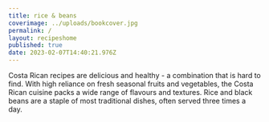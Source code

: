 ```yaml
---
title: rice & beans
coverimage: ../uploads/bookcover.jpg
permalink: /
layout: recipeshome
published: true
date: 2023-02-07T14:40:21.976Z
---
```


C﻿osta Rican recipes are delicious and healthy - a combination that is hard to find. With high reliance on fresh seasonal fruits and vegetables, the Costa Rican cuisine packs a wide range of flavours and textures. Rice and black beans are a staple of most traditional dishes, often served three times a day.